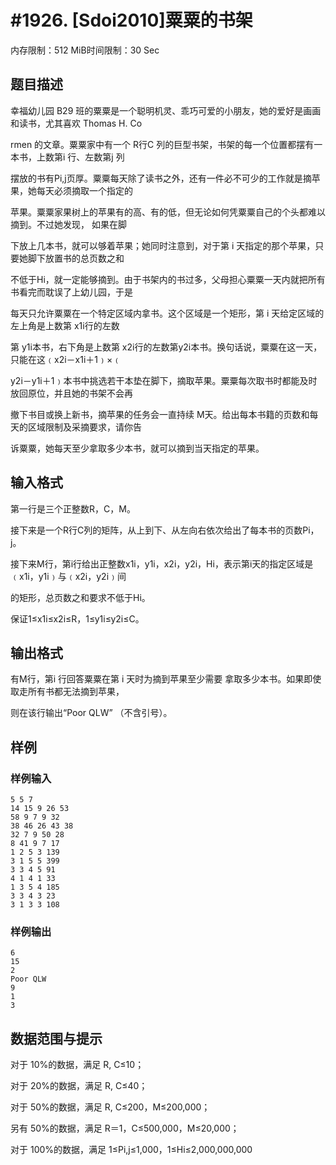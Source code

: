 # #1926. [Sdoi2010]粟粟的书架

内存限制：512 MiB时间限制：30 Sec

## 题目描述

幸福幼儿园 B29 班的粟粟是一个聪明机灵、乖巧可爱的小朋友，她的爱好是画画和读书，尤其喜欢 Thomas H. Co

rmen 的文章。粟粟家中有一个 R行C 列的巨型书架，书架的每一个位置都摆有一本书，上数第i 行、左数第j 列

摆放的书有Pi,j页厚。粟粟每天除了读书之外，还有一件必不可少的工作就是摘苹果，她每天必须摘取一个指定的

苹果。粟粟家果树上的苹果有的高、有的低，但无论如何凭粟粟自己的个头都难以摘到。不过她发现， 如果在脚

下放上几本书，就可以够着苹果；她同时注意到，对于第 i 天指定的那个苹果，只要她脚下放置书的总页数之和

不低于Hi，就一定能够摘到。由于书架内的书过多，父母担心粟粟一天内就把所有书看完而耽误了上幼儿园，于是

每天只允许粟粟在一个特定区域内拿书。这个区域是一个矩形，第 i 天给定区域的左上角是上数第 x1i行的左数

第 y1i本书，右下角是上数第 x2i行的左数第y2i本书。换句话说，粟粟在这一天，只能在这﹙x2i－x1i＋1﹚&times;﹙

y2i－y1i＋1﹚本书中挑选若干本垫在脚下，摘取苹果。粟粟每次取书时都能及时放回原位，并且她的书架不会再

撤下书目或换上新书，摘苹果的任务会一直持续 M天。给出每本书籍的页数和每天的区域限制及采摘要求，请你告

诉粟粟，她每天至少拿取多少本书，就可以摘到当天指定的苹果。

## 输入格式

第一行是三个正整数R，C，M。

接下来是一个R行C列的矩阵，从上到下、从左向右依次给出了每本书的页数Pi，j。

接下来M行，第i行给出正整数x1i，y1i，x2i，y2i，Hi，表示第i天的指定区域是﹙x1i，y1i﹚与﹙x2i，y2i﹚间

的矩形，总页数之和要求不低于Hi。

保证1&le;x1i&le;x2i&le;R，1&le;y1i&le;y2i&le;C。

## 输出格式

有M行，第i 行回答粟粟在第 i 天时为摘到苹果至少需要 拿取多少本书。如果即使取走所有书都无法摘到苹果，

则在该行输出&ldquo;Poor QLW&rdquo; （不含引号）。

## 样例

### 样例输入

    
    5 5 7 
    14 15 9 26 53 
    58 9 7 9 32 
    38 46 26 43 38
    32 7 9 50 28 
    8 41 9 7 17 
    1 2 5 3 139 
    3 1 5 5 399 
    3 3 4 5 91 
    4 1 4 1 33 
    1 3 5 4 185 
    3 3 4 3 23 
    3 1 3 3 108 
    

### 样例输出

    
    6 
    15 
    2 
    Poor QLW 
    9 
    1 
    3 
    

## 数据范围与提示

对于 10%的数据，满足 R, C&le;10； 

对于 20%的数据，满足 R, C&le;40； 

对于 50%的数据，满足 R, C&le;200，M&le;200,000； 

另有 50%的数据，满足 R＝1，C&le;500,000，M&le;20,000； 

对于 100%的数据，满足 1&le;Pi,j&le;1,000，1&le;Hi&le;2,000,000,000

